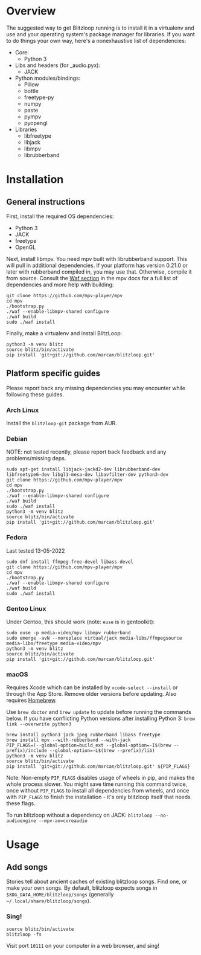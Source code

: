 # Overview
The suggested way to get Blitzloop running is to install it in a virtualenv and
use and your operating system's package manager for libraries. If you want to
do things your own way, here's a nonexhaustive list of dependencies:

* Core:
   * Python 3
* Libs and headers (for \_audio.pyx):
   * JACK
* Python modules/bindings:
   * Pillow
   * bottle
   * freetype-py
   * numpy
   * paste
   * pympv
   * pyopengl
* Libraries
   * libfreetype
   * libjack
   * libmpv
   * librubberband

# Installation

## General instructions

First, install the required OS dependencies:

* Python 3
* JACK
* freetype
* OpenGL

Next, install libmpv. You need mpv built with librubberband support. This will
pull in additional dependencies. If your platform has version 0.21.0 or later
with rubberband compiled in, you may use that. Otherwise, compile it from
source. Consult the [Waf section](https://github.com/mpv-player/mpv#waf "Waf section") in the mpv docs for a full list of dependencies and more help with building:

```shell
git clone https://github.com/mpv-player/mpv
cd mpv
./bootstrap.py
./waf --enable-libmpv-shared configure
./waf build
sudo ./waf install
```

Finally, make a virtualenv and install BlitzLoop:

```shell
python3 -m venv blitz
source blitz/bin/activate
pip install 'git+git://github.com/marcan/blitzloop.git'
```

## Platform specific guides

Please report back any missing dependencies you may encounter while following
these guides.

### Arch Linux

Install the `blitzloop-git` package from AUR.

### Debian

NOTE: not tested recently, please report back feedback and any problems/missing
deps.

```shell
sudo apt-get install libjack-jackd2-dev librubberband-dev libfreetype6-dev libgl1-mesa-dev libavfilter-dev python3-dev
git clone https://github.com/mpv-player/mpv
cd mpv
./bootstrap.py
./waf --enable-libmpv-shared configure
./waf build
sudo ./waf install
python3 -m venv blitz
source blitz/bin/activate
pip install 'git+git://github.com/marcan/blitzloop.git'
```

### Fedora
Last tested 13-05-2022
```shell
sudo dnf install ffmpeg-free-devel libass-devel
git clone https://github.com/mpv-player/mpv
cd mpv
./bootstrap.py
./waf --enable-libmpv-shared configure
./waf build
sudo ./waf install
```

### Gentoo Linux
Under Gentoo, this should work (note: `euse` is in gentoolkit):

```shell
sudo euse -p media-video/mpv libmpv rubberband
sudo emerge -avN --noreplace virtual/jack media-libs/ffmpegsource media-libs/freetype media-video/mpv
python3 -m venv blitz
source blitz/bin/activate
pip install 'git+git://github.com/marcan/blitzloop.git'
```

### macOS

Requires Xcode which can be installed by `xcode-select --install` or through
the App Store. Remove older versions before updating.
Also requires [Homebrew](https://brew.sh/ "Homebrew").

Use `brew doctor` and `brew update` to update before running the commands below.
If you have conflicting Python versions after installing Python 3: `brew link --overwrite python3`

```shell
brew install python3 jack jpeg rubberband libass freetype
brew install mpv --with-rubberband --with-jack
PIP_FLAGS=(--global-option=build_ext --global-option=-I$(brew --prefix)/include --global-option=-L$(brew --prefix)/lib)
python3 -m venv blitz
source blitz/bin/activate
pip install 'git+git://github.com/marcan/blitzloop.git' ${PIP_FLAGS}
```

Note: Non-empty `PIP_FLAGS` disables usage of wheels in pip, and makes the whole
process slower. You might save time running this command twice, once without
`PIP_FLAGS` to install all dependencies from wheels, and once with `PIP_FLAGS`
to finish the installation - it's only blitzloop itself that needs these flags.

To run blitzloop without a dependency on JACK: `blitzloop --no-audioengine --mpv-ao=coreaudio`

# Usage

## Add songs
Stories tell about ancient caches of existing blitzloop songs. Find one, or make
your own songs. By default, blitzloop expects songs in
`$XDG_DATA_HOME/blitzloop/songs` (generally `~/.local/share/blitzloop/songs`).

### Sing!
```shell
source blitz/bin/activate
blitzloop -fs
```

Visit port `10111` on your computer in a web browser, and sing!
